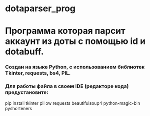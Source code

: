 # dotaparser_prog
<h1>Программа которая парсит аккаунт из доты с помощью id и dotabuff.</h1>
<h3>Создан на языке Python, с использованием библиотек Tkinter, requests, bs4, PIL.</h3>
<h3>Для работы файла в своем IDE (редакторе кода) предустановите:</h3>
pip install tkinter pillow requests beautifulsoup4 python-magic-bin pyshorteners
